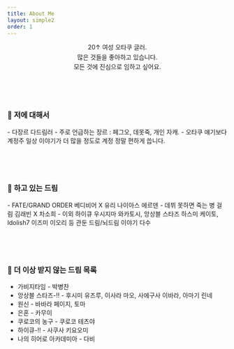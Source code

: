 ```yaml
---
title: About Me
layout: simple2
order: 1
---
```



<p style="text-align:center;line-height:160%;margin-left: auto; margin-right: auto;">
20↑ 여성 오타쿠 글러.<br>
많은 것들을 좋아하고 있습니다.<br>
모든 것에 진심으로 임하고 싶어요.</p>

<p style="line-height:4em;">ㅤ</p>  

<p style="font-size:1.2em;font-weight:bold;">💫 저에 대해서 </p>
 - 다장르 다드림러  
 - 주로 언급하는 장르 : 페그오, 데못죽, 개인 자캐.  
 - 오타쿠 얘기보다 계정주 일상 이야기가 더 많을 정도로 계정 정말 편하게 씁니다.

<p style="line-height:4em;">ㅤ</p>

<p style="font-size:1.2em;font-weight:bold;">💫 하고 있는 드림 </p>
 - FATE/GRAND ORDER 베디비어 X 유리 나이아스 에르덴
 - 데뷔 못하면 죽는 병 걸림 김래빈 X 차소희
 - 이외 하이큐 우시지마 와카토시, 앙상블 스타즈 하스미 케이토, Idolish7 이즈미 이오리 등 관둔 드림/뇌드림 이야기 다수

<p style="line-height:4em;">ㅤ</p>

<p style="font-size:1.2em;font-weight:bold;">💫 더 이상 받지 않는 드림 목록 </p>

- 가비지타임 - 박병찬
- 앙상블 스타즈-!! - 후시미 유즈루, 이사라 마오, 사에구사 이바라, 아마기 린네
- 원신 - 바바라 페이지, 토마
- 은혼 - 카무이
- 쿠로코의 농구 - 쿠로코 테츠야
- 하이큐-!! - 사쿠사 키요오미
- 나의 히어로 아카데미아 - 다비
